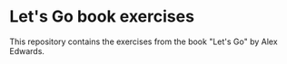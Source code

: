 # Let's Go book exercises

This repository contains the exercises from the book "Let's Go" by Alex Edwards.
